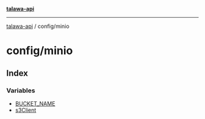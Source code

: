[**talawa-api**](../../README.md)

***

[talawa-api](../../modules.md) / config/minio

# config/minio

## Index

### Variables

- [BUCKET\_NAME](variables/BUCKET_NAME.md)
- [s3Client](variables/s3Client.md)
